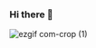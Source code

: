### Hi there 👋
![ezgif com-crop (1)](https://github.com/Zezypups/Zezypups/assets/109433579/b0bb7b5c-7524-4554-8a60-8db4cc9cfe6a)

<!--
**Zezypups/Zezypups** is a ✨ _special_ ✨ repository because its `README.md` (this file) appears on your GitHub profile.

Here are some ideas to get you started:

- 🔭 I’m currently working on ...
- 🌱 I’m currently learning ...
- 👯 I’m looking to collaborate on ...
- 🤔 I’m looking for help with ...
- 💬 Ask me about ...
- 📫 How to reach me: ...
- 😄 Pronouns: ...
- ⚡ Fun fact: ...
-->
